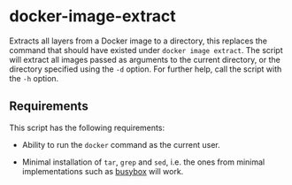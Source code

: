 # docker-image-extract

Extracts all layers from a Docker image to a directory, this replaces the
command that should have existed under `docker image extract`. The script will
extract all images passed as arguments to the current directory, or the
directory specified using the `-d` option. For further help, call the script
with the `-h` option.

## Requirements

This script has the following requirements:

+ Ability to run the `docker` command as the current user.
+ Minimal installation of `tar`, `grep` and `sed`, i.e. the ones from minimal
  implementations such as [busybox] will work.

  [busybox]: https://busybox.net/
